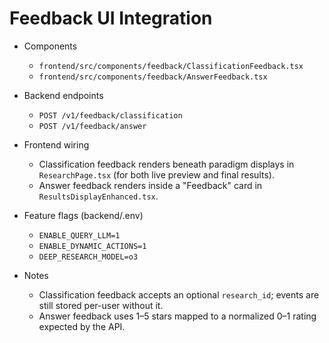 # Feedback UI Integration

- Components
  - `frontend/src/components/feedback/ClassificationFeedback.tsx`
  - `frontend/src/components/feedback/AnswerFeedback.tsx`

- Backend endpoints
  - `POST /v1/feedback/classification`
  - `POST /v1/feedback/answer`

- Frontend wiring
  - Classification feedback renders beneath paradigm displays in `ResearchPage.tsx` (for both live preview and final results).
  - Answer feedback renders inside a "Feedback" card in `ResultsDisplayEnhanced.tsx`.

- Feature flags (backend/.env)
  - `ENABLE_QUERY_LLM=1`
  - `ENABLE_DYNAMIC_ACTIONS=1`
  - `DEEP_RESEARCH_MODEL=o3`

- Notes
  - Classification feedback accepts an optional `research_id`; events are still stored per-user without it.
  - Answer feedback uses 1–5 stars mapped to a normalized 0–1 rating expected by the API.
